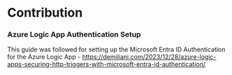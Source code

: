 # Contribution

### Azure Logic App Authentication Setup
This guide was followed for setting up the Microsoft Entra ID Authentication for the Azure Logic App - https://demiliani.com/2023/12/28/azure-logic-apps-securing-http-triggers-with-microsoft-entra-id-authentication/
